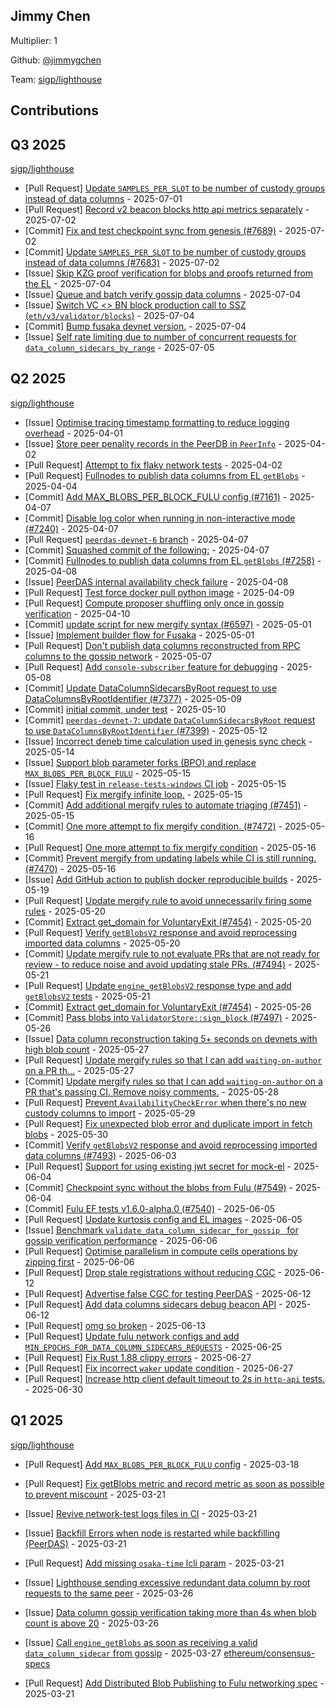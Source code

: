 
## Jimmy Chen
Multiplier: 1

Github: [@jimmygchen](https://github.com/jimmygchen)

Team: [sigp/lighthouse](https://github.com/sigp/lighthouse/pulls?q=author%3Ajimmygchen)

## Contributions

## Q3 2025


[sigp/lighthouse](https://github.com/sigp/lighthouse)
* [Pull Request] [Update `SAMPLES_PER_SLOT` to be number of custody groups instead of data columns](https://github.com/sigp/lighthouse/pull/7683) - 2025-07-01
* [Pull Request] [Record v2 beacon blocks http api metrics separately](https://github.com/sigp/lighthouse/pull/7692) - 2025-07-02
* [Commit] [Fix and test checkpoint sync from genesis (#7689)](https://github.com/sigp/lighthouse/commit/a459a9af98c9da7dbdf11e36ab2472a11cac4c52) - 2025-07-02
* [Commit] [Update `SAMPLES_PER_SLOT` to be number of custody groups instead of data columns (#7683)](https://github.com/sigp/lighthouse/commit/41742ce2bde924e4dc6684b430815ca1895ae225) - 2025-07-02
* [Issue] [Skip KZG proof verification for blobs and proofs returned from the EL](https://github.com/sigp/lighthouse/issues/7700) - 2025-07-04
* [Issue] [Queue and batch verify gossip data columns](https://github.com/sigp/lighthouse/issues/7699) - 2025-07-04
* [Issue] [Switch VC <> BN block production call to SSZ (`eth/v3/validator/blocks`)](https://github.com/sigp/lighthouse/issues/7698) - 2025-07-04
* [Commit] [Bump fusaka devnet version.](https://github.com/sigp/lighthouse/commit/6114bf60a4128469a0d10e70c56cb098268b9bfc) - 2025-07-04
* [Issue] [Self rate limiting due to number of concurrent requests for `data_column_sidecars_by_range`](https://github.com/sigp/lighthouse/issues/7704) - 2025-07-05
## Q2 2025


[sigp/lighthouse](https://github.com/sigp/lighthouse)
* [Issue] [Optimise tracing timestamp formatting to reduce logging overhead](https://github.com/sigp/lighthouse/issues/7232) - 2025-04-01
* [Issue] [Store peer penality records in the PeerDB in `PeerInfo`](https://github.com/sigp/lighthouse/issues/7245) - 2025-04-02
* [Pull Request] [Attempt to fix flaky network tests](https://github.com/sigp/lighthouse/pull/7244) - 2025-04-02
* [Pull Request] [Fullnodes to publish data columns from EL `getBlobs`](https://github.com/sigp/lighthouse/pull/7258) - 2025-04-04
* [Commit] [Add MAX_BLOBS_PER_BLOCK_FULU config (#7161)](https://github.com/sigp/lighthouse/commit/473b04f1bbaeb2988e3d5ae4033c01a4afe75b07) - 2025-04-07
* [Commit] [Disable log color when running in non-interactive mode (#7240)](https://github.com/sigp/lighthouse/commit/57abffcd997fc8842f6d357878c1ec23f89a2d3d) - 2025-04-07
* [Pull Request] [`peerdas-devnet-6` branch](https://github.com/sigp/lighthouse/pull/7272) - 2025-04-07
* [Commit] [Squashed commit of the following:](https://github.com/sigp/lighthouse/commit/675e472a3e1ae15abff85ef43e7ad1733247483c) - 2025-04-07
* [Commit] [Fullnodes to publish data columns from EL `getBlobs` (#7258)](https://github.com/sigp/lighthouse/commit/e924264e17b8917ef077639edaa6043610347f20) - 2025-04-08
* [Issue] [PeerDAS internal availability check failure](https://github.com/sigp/lighthouse/issues/7278) - 2025-04-08
* [Pull Request] [Test force docker pull python image](https://github.com/sigp/lighthouse/pull/7292) - 2025-04-09
* [Pull Request] [Compute proposer shuffling only once in gossip verification](https://github.com/sigp/lighthouse/pull/7304) - 2025-04-10
* [Commit] [update script for new mergify syntax (#6597)](https://github.com/sigp/lighthouse/commit/dc73791f35dff0484a35ddedba4b58c6ca34c3c9) - 2025-05-01
* [Issue] [Implement builder flow for Fusaka](https://github.com/sigp/lighthouse/issues/7381) - 2025-05-01
* [Pull Request] [Don't publish data columns reconstructed from RPC columns to the gossip network](https://github.com/sigp/lighthouse/pull/7409) - 2025-05-07
* [Pull Request] [Add `console-subscriber` feature for debugging](https://github.com/sigp/lighthouse/pull/7420) - 2025-05-08
* [Commit] [Update DataColumnSidecarsByRoot request to use DataColumnsByRootIdentifier (#7377)](https://github.com/sigp/lighthouse/commit/4de1a7388575fa6909ee80399020e05c191c0d82) - 2025-05-09
* [Commit] [initial commit, under test](https://github.com/sigp/lighthouse/commit/5afeb1fdb1b0716b7936887a2ec2e8d8b418a6c9) - 2025-05-10
* [Commit] [`peerdas-devnet-7`: update `DataColumnSidecarsByRoot` request to use `DataColumnsByRootIdentifier` (#7399)](https://github.com/sigp/lighthouse/commit/593390162f470906c8364d3a4117164a0a438e72) - 2025-05-12
* [Issue] [Incorrect deneb time calculation used in genesis sync check](https://github.com/sigp/lighthouse/issues/7457) - 2025-05-14
* [Issue] [Support blob parameter forks (BPO) and replace `MAX_BLOBS_PER_BLOCK_FULU`](https://github.com/sigp/lighthouse/issues/7467) - 2025-05-15
* [Issue] [Flaky test in `release-tests-windows` CI job](https://github.com/sigp/lighthouse/issues/7466) - 2025-05-15
* [Pull Request] [Fix mergify infinite loop.](https://github.com/sigp/lighthouse/pull/7463) - 2025-05-15
* [Commit] [Add additional mergify rules to automate triaging (#7451)](https://github.com/sigp/lighthouse/commit/b1138c28fb940b49f52bb627c37b891adaab2fd8) - 2025-05-15
* [Commit] [One more attempt to fix mergify condition. (#7472)](https://github.com/sigp/lighthouse/commit/e21198c08baaa796ad0fa57b589be7632116c1af) - 2025-05-16
* [Pull Request] [One more attempt to fix mergify condition](https://github.com/sigp/lighthouse/pull/7472) - 2025-05-16
* [Commit] [Prevent mergify from updating labels while CI is still running. (#7470)](https://github.com/sigp/lighthouse/commit/e0ee148d6acac639d2b847f86018ae1d482837ab) - 2025-05-16
* [Issue] [Add GitHub action to publish docker reproducible builds](https://github.com/sigp/lighthouse/issues/7486) - 2025-05-19
* [Pull Request] [Update mergify rule to avoid unnecessarily firing some rules](https://github.com/sigp/lighthouse/pull/7494) - 2025-05-20
* [Commit] [Extract get_domain for VoluntaryExit (#7454)](https://github.com/sigp/lighthouse/commit/851ee2bcedfc52c1eb245e6ccd1a7ad400e001e8) - 2025-05-20
* [Pull Request] [Verify `getBlobsV2` response and avoid reprocessing imported data columns](https://github.com/sigp/lighthouse/pull/7493) - 2025-05-20
* [Commit] [Update mergify rule to not evaluate PRs that are not ready for review - to reduce noise and avoid updating stale PRs. (#7494)](https://github.com/sigp/lighthouse/commit/7759cb8f91c01a7d335469d317b5787368656064) - 2025-05-21
* [Pull Request] [Update `engine_getBlobsV2` response type and add `getBlobsV2` tests](https://github.com/sigp/lighthouse/pull/7505) - 2025-05-21
* [Commit] [Extract get_domain for VoluntaryExit (#7454)](https://github.com/sigp/lighthouse/commit/851ee2bcedfc52c1eb245e6ccd1a7ad400e001e8) - 2025-05-26
* [Commit] [Pass blobs into `ValidatorStore::sign_block` (#7497)](https://github.com/sigp/lighthouse/commit/0688932de28de0bf18b00ed7a2e0f9b5f6cc09fd) - 2025-05-26
* [Issue] [Data column reconstruction taking 5+ seconds on devnets with high blob count](https://github.com/sigp/lighthouse/issues/7526) - 2025-05-27
* [Pull Request] [Update mergify rules so that I can add `waiting-on-author` on a PR th…](https://github.com/sigp/lighthouse/pull/7525) - 2025-05-27
* [Commit] [Update mergify rules so that I can add `waiting-on-author` on a PR that's passing CI. Remove noisy comments.](https://github.com/sigp/lighthouse/commit/8dde5bdb4413f5f1faf3203bf405a563f5449600) - 2025-05-28
* [Pull Request] [Prevent `AvailabilityCheckError` when there's no new custody columns to import](https://github.com/sigp/lighthouse/pull/7533) - 2025-05-29
* [Pull Request] [Fix unexpected blob error and duplicate import in fetch blobs](https://github.com/sigp/lighthouse/pull/7541) - 2025-05-30
* [Commit] [Verify `getBlobsV2` response and avoid reprocessing imported data columns (#7493)](https://github.com/sigp/lighthouse/commit/e6ef644db4e88cdb5a8c4362d8037e6abfbb0abc) - 2025-06-03
* [Pull Request] [Support for using existing jwt secret for mock-el](https://github.com/sigp/lighthouse/pull/7557) - 2025-06-04
* [Commit] [Checkpoint sync without the blobs from Fulu (#7549)](https://github.com/sigp/lighthouse/commit/357a8ccbb9960fee499d1d57546ae764ffbc96ee) - 2025-06-04
* [Commit] [Fulu EF tests v1.6.0-alpha.0 (#7540)](https://github.com/sigp/lighthouse/commit/2d9fc34d432698353bfd8599496bef73236984c8) - 2025-06-05
* [Pull Request] [Update kurtosis config and EL images](https://github.com/sigp/lighthouse/pull/7570) - 2025-06-05
* [Issue] [Benchmark `validate_data_column_sidecar_for_gossip ` for gossip verification performance](https://github.com/sigp/lighthouse/issues/7576) - 2025-06-06
* [Pull Request] [Optimise parallelism in compute cells operations by zipping first](https://github.com/sigp/lighthouse/pull/7574) - 2025-06-06
* [Pull Request] [Drop stale registrations without reducing CGC](https://github.com/sigp/lighthouse/pull/7594) - 2025-06-12
* [Pull Request] [Advertise false CGC for testing PeerDAS](https://github.com/sigp/lighthouse/pull/7593) - 2025-06-12
* [Pull Request] [Add data columns sidecars debug beacon API](https://github.com/sigp/lighthouse/pull/7591) - 2025-06-12
* [Pull Request] [omg so broken](https://github.com/sigp/lighthouse/pull/7596) - 2025-06-13
* [Pull Request] [Update fulu network configs and add `MIN_EPOCHS_FOR_DATA_COLUMN_SIDECARS_REQUESTS`](https://github.com/sigp/lighthouse/pull/7646) - 2025-06-25
* [Pull Request] [Fix Rust 1.88 clippy errors](https://github.com/sigp/lighthouse/pull/7657) - 2025-06-27
* [Pull Request] [Fix incorrect `waker` update condition](https://github.com/sigp/lighthouse/pull/7656) - 2025-06-27
* [Pull Request] [Increase http client default timeout to 2s in `http-api` tests.](https://github.com/sigp/lighthouse/pull/7673) - 2025-06-30
## Q1 2025

[sigp/lighthouse](https://github.com/sigp/lighthouse)
* [Pull Request] [Add `MAX_BLOBS_PER_BLOCK_FULU` config](https://github.com/sigp/lighthouse/pull/7161) - 2025-03-18

* [Pull Request] [Fix getBlobs metric and record metric as soon as possible to prevent miscount](https://github.com/sigp/lighthouse/pull/7188) - 2025-03-21
* [Issue] [Revive network-test logs files in CI](https://github.com/sigp/lighthouse/issues/7187) - 2025-03-21
* [Issue] [Backfill Errors when node is restarted while backfilling (PeerDAS)](https://github.com/sigp/lighthouse/issues/7186) - 2025-03-21
* [Pull Request] [Add missing `osaka-time` lcli param](https://github.com/sigp/lighthouse/pull/7183) - 2025-03-21
* [Issue] [Lighthouse sending excessive redundant data column by root requests to the same peer](https://github.com/sigp/lighthouse/issues/7204) - 2025-03-26
* [Issue] [Data column gossip verification taking more than 4s when blob count is above 20](https://github.com/sigp/lighthouse/issues/7203) - 2025-03-26
* [Issue] [Call `engine_getBlobs` as soon as receiving a valid `data_column_sidecar` from gossip](https://github.com/sigp/lighthouse/issues/7212) - 2025-03-27
[ethereum/consensus-specs](https://github.com/ethereum/consensus-specs)
* [Pull Request] [Add Distributed Blob Publishing to Fulu networking spec](https://github.com/ethereum/consensus-specs/pull/4183) - 2025-03-21
